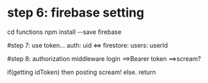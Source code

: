# step 6: firebase setting
cd functions
npm install --save firebase

#step 7: use token...
auth: uid <=> firestore: users: userId

#step 8: authorization middleware
login ==>Bearer token ==>scream?

if(getting idToken) then posting scream!
else. return

